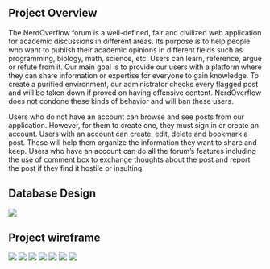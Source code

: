 ## Project Overview

The NerdOverflow forum is a well-defined, fair and civilized web application for academic discussions in different areas. Its purpose is to help people who want to publish their academic opinions in different fields such as programming, biology, math, science, etc. Users can learn, reference, argue or refute from it. Our main goal is to provide our users with a platform where they can share information or expertise for everyone to gain knowledge. To create a purified environment, our administrator checks every flagged post and will be taken down if proved on having offensive content. NerdOverflow does not condone these kinds of behavior and will ban these users.

Users who do not have an account can browse and see posts from our application. However, for them to create one, they must sign in or create an account. Users with an account can create, edit, delete and bookmark a post. These will help them organize the information they want to share and keep. Users who have an account can do all the forum’s features including the use of comment box to exchange thoughts about the post and report the post if they find it hostile or insulting.

## Database Design
![](./image/nerfoverflow18.PNG)

## Project wireframe
![](./image/nerfoverflow1.PNG)
![](./image/nerfoverflow2.PNG)
![](./image/nerfoverflow3.PNG)
![](./image/nerfoverflow4.PNG)
![](./image/nerfoverflow5.PNG)
![](./image/nerfoverflow6.PNG)
![](./image/nerfoverflow7.PNG)